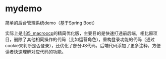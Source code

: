 # mydemo
简单的后台管理系统demo（基于Spring Boot）

实际上是[j185_macroocp](https://github.com/ASTqiaomu/j185_macroocp)的精简优化版，主要目的是快速打通前后端，相比原项目，删除了其他相同操作的代码（比如运营角色），重构登录功能的代码（通过cookie来判断是否登录），还优化了部分JS代码，后端代码添加了更多注释，方便读者快速理解对应代码的功能。

